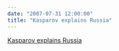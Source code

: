 ```yaml
---
date: "2007-07-31 12:00:00"
title: "Kasparov explains Russia"
---
```


[Kasparov explains Russia](/lemire/blog/2007/07-31-kasparov-explains-russia)

